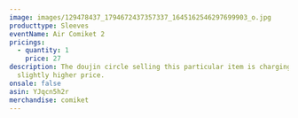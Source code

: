 ```yaml
---
image: images/129478437_1794672437357337_1645162546297699903_o.jpg
producttype: Sleeves
eventName: Air Comiket 2
pricings:
  - quantity: 1
    price: 27
description: The doujin circle selling this particular item is charging a
  slightly higher price.
onsale: false
asin: YJqcn5h2r
merchandise: comiket
---
```


